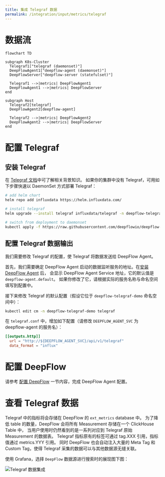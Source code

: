 ```yaml
---
title: 集成 Telegraf 数据
permalink: /integration/input/metrics/telegraf
---
```


# 数据流

```mermaid
flowchart TD

subgraph K8s-Cluster
  Telegraf1["telegraf (daemonset)"]
  DeepFlowAgent1["deepflow-agent (daemonset)"]
  DeepFlowServer["deepflow-server (statefulset)"]

  Telegraf1 -->|metrics| DeepFlowAgent1
  DeepFlowAgent1 -->|metrics| DeepFlowServer
end

subgraph Host
  Telegraf2[telegraf]
  DeepFlowAgent2[deepflow-agent]

  Telegraf2 -->|metrics| DeepFlowAgent2
  DeepFlowAgent2 -->|metrics| DeepFlowServer
end
```

# 配置 Telegraf

## 安装 Telegraf

在 [Telegraf 文档](https://www.influxdata.com/time-series-platform/telegraf/)中可了解相关背景知识。
如果你的集群中没有 Telegraf，可用如下步骤快速以 DaemonSet 方式部署 Telegraf：

```bash
# add helm chart
helm repo add influxdata https://helm.influxdata.com/

# install telegraf
helm upgrade --install telegraf influxdata/telegraf -n deepflow-telegraf-demo --create-namespace

# switch from deployment to daemonset
kubectl apply -f https://raw.githubusercontent.com/deepflowio/deepflow-demo/main/DeepFlow-Telegraf-Demo/deepflow-telegraf-demo.yaml
```

## 配置 Telegraf 数据输出

我们需要修改 Telegraf 的配置，使 Telegraf 将数据发送给 DeepFlow Agent。

首先，我们需要确定 DeepFlow Agent 启动的数据监听服务的地址。在[安装 DeepFlow Agent](../../../ce-install/single-k8s/) 后，
会显示 DeepFlow Agent Service 地址，它的默认值是 `deepflow-agent.default`。
如果你修改了它，请根据实际的服务名称与命名空间填写到配置中。

接下来修改 Telegraf 的默认配置（假设它位于 `deepflow-telegraf-demo` 命名空间中）：

```bash
kubectl edit cm -n deepflow-telegraf-demo telegraf
```

在 `telegraf.conf` 中，增加如下配置（请修改 `DEEPFLOW_AGENT_SVC` 为 deepflow-agent 的服务名）：

```toml
[[outputs.http]]
  url = "http://${DEEPFLOW_AGENT_SVC}/api/v1/telegraf"
  data_format = "influx"
```

# 配置 DeepFlow

请参考 [配置 DeepFlow](../tracing/opentelemetry/#配置-deepflow) 一节内容，完成 DeepFlow Agent 配置。

# 查看 Telegraf 数据

Telegraf 中的指标将会存储在 DeepFlow 的 `ext_metrics` database 中。
为了降低 table 的数量，DeepFlow 会将所有 Measurement 存储在一个 ClickHouse Table 中，
当用户使用时仍然看到的是一系列对应到 Telegraf 原始 Measurement 的数据表。
Telegraf 指标原有的标签可通过 tag.XXX 引用，指标值通过 metrics.YYY 引用。
同时 DeepFlow 也会自动注入大量的 Meta Tag 和 Custom Tag，使得 Telegraf 采集的数据可以与其他数据源无缝关联。

使用 Grafana，选择 `DeepFlow` 数据源进行搜索时的展现图下图：

![Telegraf 数据集成](https://yunshan-guangzhou.oss-cn-beijing.aliyuncs.com/pub/pic/20231003651c1adb93461.png)
